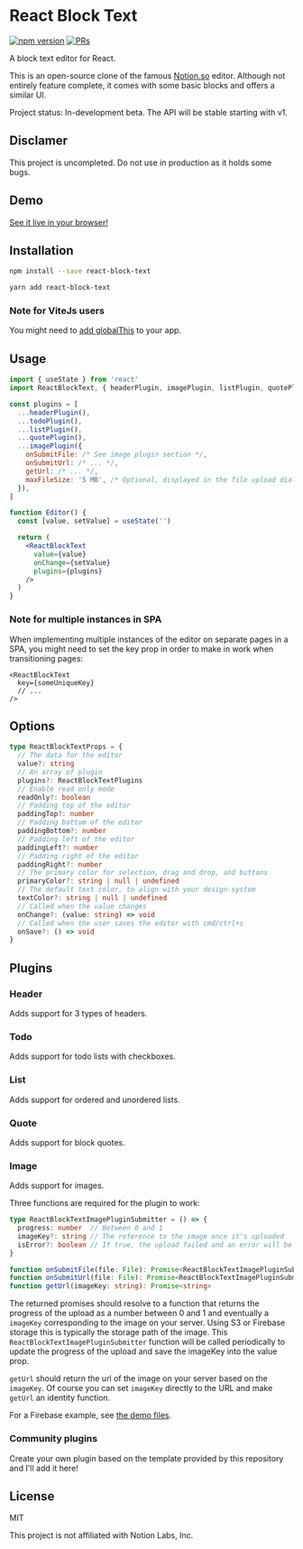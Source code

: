 # React Block Text

[![npm version](https://badge.fury.io/js/react-block-text.svg)](https://badge.fury.io/js/react-block-text)
[![PRs](https://img.shields.io/badge/PRs-Welcome!-darkGreen)](https://github.com/dherault/react-block-text/pulls)

A block text editor for React.

This is an open-source clone of the famous [Notion.so](https://notion.so) editor. Although not entirely feature complete, it comes with some basic blocks and offers a similar UI.

Project status: In-development beta. The API will be stable starting with v1.

## Disclamer

This project is uncompleted. Do not use in production as it holds some bugs.

## Demo

[See it live in your browser!](https://react-block-text.web.app/)

## Installation

```bash
npm install --save react-block-text
```
```bash
yarn add react-block-text
```

### Note for ViteJs users

You might need to [add globalThis](https://github.com/vitejs/vite/discussions/7915) to your app.

## Usage

```jsx
import { useState } from 'react'
import ReactBlockText, { headerPlugin, imagePlugin, listPlugin, quotePlugin, todoPlugin } from 'react-block-text'

const plugins = [
  ...headerPlugin(),
  ...todoPlugin(),
  ...listPlugin(),
  ...quotePlugin(),
  ...imagePlugin({
    onSubmitFile: /* See image plugin section */,
    onSubmitUrl: /* ... */,
    getUrl: /* ... */,
    maxFileSize: '5 MB', /* Optional, displayed in the file upload dialog */
  }),
]

function Editor() {
  const [value, setValue] = useState('')

  return (
    <ReactBlockText
      value={value}
      onChange={setValue}
      plugins={plugins}
    />
  )
}
```

### Note for multiple instances in SPA

When implementing multiple instances of the editor on separate pages in a SPA, you might need to set the key prop in order to make in work when transitioning pages:

```tsx
<ReactBlockText
  key={someUniqueKey}
  // ...
/>
```

## Options

```ts
type ReactBlockTextProps = {
  // The data for the editor
  value?: string
  // An array of plugin
  plugins?: ReactBlockTextPlugins
  // Enable read only mode
  readOnly?: boolean
  // Padding top of the editor
  paddingTop?: number
  // Padding bottom of the editor
  paddingBottom?: number
  // Padding left of the editor
  paddingLeft?: number
  // Padding right of the editor
  paddingRight?: number
  // The primary color for selection, drag and drop, and buttons
  primaryColor?: string | null | undefined
  // The default text color, to align with your design-system
  textColor?: string | null | undefined
  // Called when the value changes
  onChange?: (value: string) => void
  // Called when the user saves the editor with cmd/ctrl+s
  onSave?: () => void
}
```

## Plugins

### Header

Adds support for 3 types of headers.

### Todo

Adds support for todo lists with checkboxes.

### List

Adds support for ordered and unordered lists.

### Quote

Adds support for block quotes.

### Image

Adds support for images.

Three functions are required for the plugin to work:

```ts
type ReactBlockTextImagePluginSubmitter = () => {
  progress: number  // Between 0 and 1
  imageKey?: string // The reference to the image once it's uploaded
  isError?: boolean // If true, the upload failed and an error will be displayed in the editor
}

function onSubmitFile(file: File): Promise<ReactBlockTextImagePluginSubmitter>
function onSubmitUrl(file: File): Promise<ReactBlockTextImagePluginSubmitter>
function getUrl(imageKey: string): Promise<string>
```

The returned promises should resolve to a function that returns the progress of the upload as a number between 0 and 1 and eventually a `imageKey` corresponding to the image on your server. Using S3 or Firebase storage this is typically the storage path of the image. This `ReactBlockTextImagePluginSubmitter` function will be called periodically to update the progress of the upload and save the imageKey into the value prop.

`getUrl` should return the url of the image on your server based on the `imageKey`. Of course you can set `imageKey` directly to the URL and make `getUrl` an identity function.

For a Firebase example, see [the demo files](https://github.com/dherault/react-block-text/blob/main/demo/src/App.tsx).

### Community plugins

Create your own plugin based on the template provided by this repository and I'll add it here!

## License

MIT

This project is not affiliated with Notion Labs, Inc.

<!-- Notion Labs, [hire me!](https://dherault.com) -->
